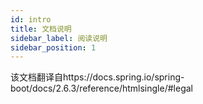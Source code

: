 ```yaml
---
id: intro
title: 文档说明
sidebar_label: 阅读说明
sidebar_position: 1
---
```


该文档翻译自https://docs.spring.io/spring-boot/docs/2.6.3/reference/htmlsingle/#legal 